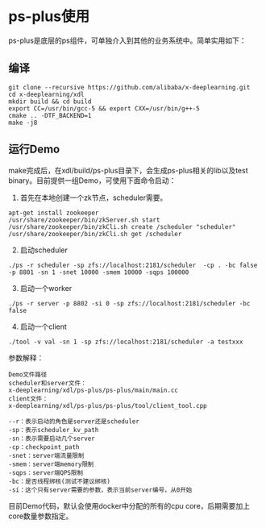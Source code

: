 # ps-plus使用

ps-plus是底层的ps组件，可单独介入到其他的业务系统中。简单实用如下：

## 编译

```
git clone --recursive https://github.com/alibaba/x-deeplearning.git
cd x-deeplearning/xdl
mkdir build && cd build
export CC=/usr/bin/gcc-5 && export CXX=/usr/bin/g++-5
cmake .. -DTF_BACKEND=1
make -j8 
```

## 运行Demo

make完成后，在xdl/build/ps-plus目录下，会生成ps-plus相关的lib以及test binary。目前提供一组Demo，可使用下面命令启动：


1. 首先在本地创建一个zk节点，scheduler需要。

```
apt-get install zookeeper
/usr/share/zookeeper/bin/zkServer.sh start
/usr/share/zookeeper/bin/zkCli.sh create /scheduler "scheduler"
/usr/share/zookeeper/bin/zkCli.sh get /scheduler 
```


2. 启动scheduler

```
./ps -r scheduler -sp zfs://localhost:2181/scheduler  -cp . -bc false -p 8801 -sn 1 -snet 10000 -smem 10000 -sqps 100000 
```


3. 启动一个worker

```
./ps -r server -p 8802 -si 0 -sp zfs://localhost:2181/scheduler -bc false
```


4. 启动一个client
```
./tool -v val -sn 1 -sp zfs://localhost:2181/scheduler -a testxxx
```

参数解释：

```
Demo文件路径
scheduler和server文件：
x-deeplearning/xdl/ps-plus/ps-plus/main/main.cc
client文件：
x-deeplearning/xdl/ps-plus/ps-plus/tool/client_tool.cpp

--r：表示启动的角色是server还是scheduler
-sp：表示scheduler_kv_path
-sn：表示需要启动几个server
-cp：checkpoint_path
-snet：server端流量限制
-smem：server端memory限制
-sqps：server端QPS限制
-bc：是否线程绑核(测试不建议绑核)
-si：这个只有server需要的参数，表示当前server编号，从0开始
```

目前Demo代码，默认会使用docker中分配的所有的cpu core，后期需要加上core数量参数指定。

